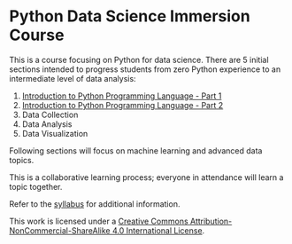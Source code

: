 # Python Data Science Immersion Course

This is a course focusing on Python for data science. There are 5 initial sections intended to progress students from zero Python experience to an intermediate level of data analysis:

1. [Introduction to Python Programming Language - Part 1](notebooks/Python_01_Introduction.ipynb)
2. [Introduction to Python Programming Language - Part 2](notebooks/Python_02_Introduction.ipynb)
3. Data Collection
4. Data Analysis
5. Data Visualization

Following sections will focus on machine learning and advanced data topics.

This is a collaborative learning process; everyone in attendance will learn a topic together.

Refer to the [syllabus](python_immersion_syllabus.md) for additional information.

This work is licensed under a [Creative Commons Attribution-NonCommercial-ShareAlike 4.0 International License](http://creativecommons.org/licenses/by-nc-sa/4.0/).
